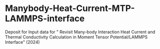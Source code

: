 # Manybody-Heat-Current-MTP-LAMMPS-interface
Deposit for Input data for "  Revisit Many-body Interaction Heat Current and Thermal Conductivity Calculation in Moment Tensor Potential/LAMMPS Interface" (2024)
